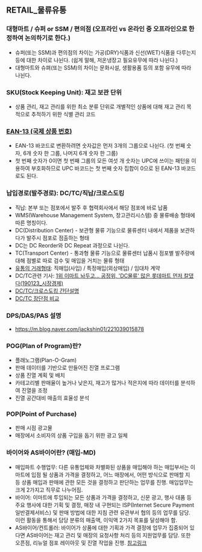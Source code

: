 ## RETAIL_물류유통

### 대형마트 / 슈퍼 or SSM / 편의점 (오프라인 vs 온라인 중 오프라인으로 한정하여 논의하기로 한다.)
- 슈퍼(또는 SSM)과 편의점의 차이는 가공(DRY)식품과 신선(WET)식품을 다루는지 등에 대한 차이로 나뉜다. (쉽게 말해, 저온냉장고 필요유무에 따라 나뉜다.)
- 대형마트와 슈펴(또는 SSM)의 차이는 문화시설, 생활용품 등의 포함 유무에 따라 나뉜다.

### SKU(Stock Keeping Unit): 재고 보관 단위
- 상품 관리, 재고 관리를 위한 최소 분류 단위로 개별적인 상품에 대해 재고 관리 목적으로 추적하기 위한 식별 관리 코드

### [EAN-13 (국제 상품 번호)](https://ko.wikipedia.org/wiki/국제_상품_번호)
- EAN-13 바코드로 변환하려면 숫자값은 먼저 3개의 그룹으로 나뉜다. (첫 번째 숫자, 6개 숫자 한 그룹, 나머지 6개 숫자 한 그룹) 
- 첫 번째 숫자가 0이면 첫 번째 그룹의 모든 여섯 개 숫자는 UPC에 쓰이는 패턴을 이용하여 부호화하므로 UPC 바코드는 첫 번째 숫자 집합이 0으로 된 EAN-13 바코드로도 된다.

### 납입경로(발주경로): DC/TC/직납/크로스도킹

- 직납: 본부 또는 점포에서 발주 후 협력회사에서 해당 점포에 바로 납품
- WMS(Warehouse Management System, 창고관리시스템)  중 물류배송 형태에 따른 명칭이다.
- DC(Distribution Center) - 보관형 물류 기능으로 물류센터 내에서 제품을 보관하다가 발주시 점포로 점출하는 형태
- DC는 DC Reorder와 DC Repeat 과정으로 나뉜다.
- TC(Transport Center) - 통과형 물류 기능으로 물류센터 납품시 점포별 발주량에 대해 점별로 따로 검수 및 매입을 거치는 물류 형태
- [유통의 거래형태](https://m.blog.naver.com/PostView.nhn?blogId=wookwook5265&logNo=220366228754&proxyReferer=https:%2F%2Fwww.google.com%2F): 직매입(사입) / 특정매입(외상매입) / 임대차 계약
- DC/TC관련 기사: [1위 이마트 놔두고... 공정위, 'DC물류' 많은 롯데마트 먼저 칼댔다(190123_시장경제)](http://www.meconomynews.com/news/articleView.html?idxno=19946)
- [DC/TC/크로스도킹 간단설명](https://linked2ev.github.io/ecommerce/2019/02/13/Ecommerce-news_20190213/)
- [DC/TC 장단점 비교](https://m.blog.naver.com/PostView.nhn?blogId=zldzkfn&logNo=110032597630&proxyReferer=https:%2F%2Fwww.google.com%2F)

### DPS/DAS/PAS 설명
- https://m.blog.naver.com/jackshin01/221039015878

### POG(Plan of Program)란?
- 플래노그램(Plan-O-Gram)
- 판매 데이터를 기반으로 만들어진 진열 프로그램
- 상품 진열 계획 및 배치
- 카테고리별 판매율이 높거나 낮은지, 재고가 많거나 적은지에 따라 데이터를 분석하여 진열을 조정
- 진열 공간대비 매출의 효율성 분석

### POP(Point of Purchase)
- 판매 시점 광고물
- 매장에서 소비자의 상품 구입을 돕기 위한 광고 일체

### 바이어와 AS바이어란? (매입-MD)
- 매입파트 수행업무: 다른 유통업체와 차별화된 상품을 매입해야 하는 매입부서는 이마트에 입점 될 상품과 가격을 결정하고, 어느 매장에서, 어떤 방식으로 판매할 지 등 상품 매입과 판매에 관한 모든 것을 결정하고 판단하는 업무를 진행. 매입업무는 크게 2가지고 직무로 나누어짐.
- 바이어: 이마트에 투입되는 모든 상품과 가격을 결정하고, 신문 광고, 행사 대품 등 주요 행사에 대한 기획 및 결정, 매장 내 구현되는 ISP(Internet Secure Payment 일반결제서비스) 및 판매 방법에 대한 지침 관련 유관부서 협의 등의 업무를 담당. 이런 활동을 통해서 담당 분류의 매출액, 이익액 2가지 목표를 달성해야 함.
- AS바이어/컨트롤러: 바이어가 상품에 대한 기획과 가격 결정에 업무가 집중되어 있다면 AS바이어는 재고 관리 및 매장의 요청사항 처리 등의 지원업무를 담당. 또한 오픈점, 리뉴얼 점포 레이아웃 및 진열 작업을 진행.
[참고링크](http://www.educe.co.kr/company/jobinfo_view.php?sma_no=958&keyword=&search_txt2=)
